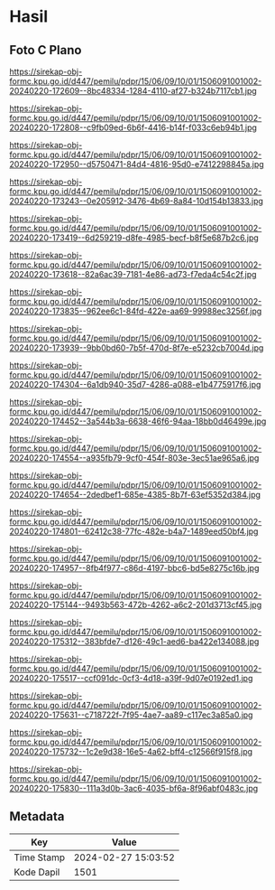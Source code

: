 # Hasil

## Foto C Plano

https://sirekap-obj-formc.kpu.go.id/d447/pemilu/pdpr/15/06/09/10/01/1506091001002-20240220-172609--8bc48334-1284-4110-af27-b324b7117cb1.jpg

https://sirekap-obj-formc.kpu.go.id/d447/pemilu/pdpr/15/06/09/10/01/1506091001002-20240220-172808--c9fb09ed-6b6f-4416-b14f-f033c6eb94b1.jpg

https://sirekap-obj-formc.kpu.go.id/d447/pemilu/pdpr/15/06/09/10/01/1506091001002-20240220-172950--d5750471-84d4-4816-95d0-e7412298845a.jpg

https://sirekap-obj-formc.kpu.go.id/d447/pemilu/pdpr/15/06/09/10/01/1506091001002-20240220-173243--0e205912-3476-4b69-8a84-10d154b13833.jpg

https://sirekap-obj-formc.kpu.go.id/d447/pemilu/pdpr/15/06/09/10/01/1506091001002-20240220-173419--6d259219-d8fe-4985-becf-b8f5e687b2c6.jpg

https://sirekap-obj-formc.kpu.go.id/d447/pemilu/pdpr/15/06/09/10/01/1506091001002-20240220-173618--82a6ac39-7181-4e86-ad73-f7eda4c54c2f.jpg

https://sirekap-obj-formc.kpu.go.id/d447/pemilu/pdpr/15/06/09/10/01/1506091001002-20240220-173835--962ee6c1-84fd-422e-aa69-99988ec3256f.jpg

https://sirekap-obj-formc.kpu.go.id/d447/pemilu/pdpr/15/06/09/10/01/1506091001002-20240220-173939--9bb0bd60-7b5f-470d-8f7e-e5232cb7004d.jpg

https://sirekap-obj-formc.kpu.go.id/d447/pemilu/pdpr/15/06/09/10/01/1506091001002-20240220-174304--6a1db940-35d7-4286-a088-e1b4775917f6.jpg

https://sirekap-obj-formc.kpu.go.id/d447/pemilu/pdpr/15/06/09/10/01/1506091001002-20240220-174452--3a544b3a-6638-46f6-94aa-18bb0d46499e.jpg

https://sirekap-obj-formc.kpu.go.id/d447/pemilu/pdpr/15/06/09/10/01/1506091001002-20240220-174554--a935fb79-9cf0-454f-803e-3ec51ae965a6.jpg

https://sirekap-obj-formc.kpu.go.id/d447/pemilu/pdpr/15/06/09/10/01/1506091001002-20240220-174654--2dedbef1-685e-4385-8b7f-63ef5352d384.jpg

https://sirekap-obj-formc.kpu.go.id/d447/pemilu/pdpr/15/06/09/10/01/1506091001002-20240220-174801--62412c38-77fc-482e-b4a7-1489eed50bf4.jpg

https://sirekap-obj-formc.kpu.go.id/d447/pemilu/pdpr/15/06/09/10/01/1506091001002-20240220-174957--8fb4f977-c86d-4197-bbc6-bd5e8275c16b.jpg

https://sirekap-obj-formc.kpu.go.id/d447/pemilu/pdpr/15/06/09/10/01/1506091001002-20240220-175144--9493b563-472b-4262-a6c2-201d3713cf45.jpg

https://sirekap-obj-formc.kpu.go.id/d447/pemilu/pdpr/15/06/09/10/01/1506091001002-20240220-175312--383bfde7-d126-49c1-aed6-ba422e134088.jpg

https://sirekap-obj-formc.kpu.go.id/d447/pemilu/pdpr/15/06/09/10/01/1506091001002-20240220-175517--ccf091dc-0cf3-4d18-a39f-9d07e0192ed1.jpg

https://sirekap-obj-formc.kpu.go.id/d447/pemilu/pdpr/15/06/09/10/01/1506091001002-20240220-175631--c718722f-7f95-4ae7-aa89-c117ec3a85a0.jpg

https://sirekap-obj-formc.kpu.go.id/d447/pemilu/pdpr/15/06/09/10/01/1506091001002-20240220-175732--1c2e9d38-16e5-4a62-bff4-c12566f915f8.jpg

https://sirekap-obj-formc.kpu.go.id/d447/pemilu/pdpr/15/06/09/10/01/1506091001002-20240220-175830--111a3d0b-3ac6-4035-bf6a-8f96abf0483c.jpg


## Metadata

| Key        | Value               |
| ---------- | ------------------- |
| Time Stamp | 2024-02-27 15:03:52 |
| Kode Dapil | 1501                |



